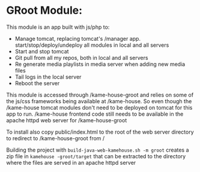 # GRoot Module:

This module is an app built with js/php to:

* Manage tomcat, replacing tomcat's /manager app. start/stop/deploy/undeploy all modules in local and all servers
* Start and stop tomcat
* Git pull from all my repos, both in local and all servers
* Re generate media playlists in media server when adding new media files
* Tail logs in the local server
* Reboot the server

This module is accessed through /kame-house-groot and relies on some of the js/css frameworks being available at /kame-house. So even though the /kame-house tomcat modules don't need to be deployed on tomcat for this app to run. /kame-house frontend code still needs to be available in the apache httpd web server for /kame-house-groot

To install also copy public/index.html to the root of the web server directory to redirect to /kame-house-groot from /

Building the project with `build-java-web-kamehouse.sh -m groot` creates a zip file in `kamehouse
-groot/target` that can be extracted to the directory where the files are served in an apache
 httpd server
